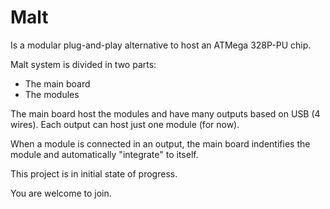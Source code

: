 # Malt
Is a modular plug-and-play alternative to host an ATMega 328P-PU chip.

Malt system is divided in two parts:
 - The main board
 - The modules

The main board host the modules and have many outputs based on USB (4 wires). Each output can host just one module (for now).

When a module is connected in an output, the main board indentifies the module and automatically "integrate" to itself.

This project is in initial state of progress.

You are welcome to join.

